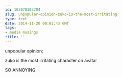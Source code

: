 ```yaml
---
id: 103078303704
slug: unpopular-opinion-zuko-is-the-most-irritating
type: text
date: 2014-11-20 00:01:43 GMT
tags:
- media musings
title: ''
---
```

unpopular opinion:

zuko is the most irritating character on avatar

SO ANNOYING